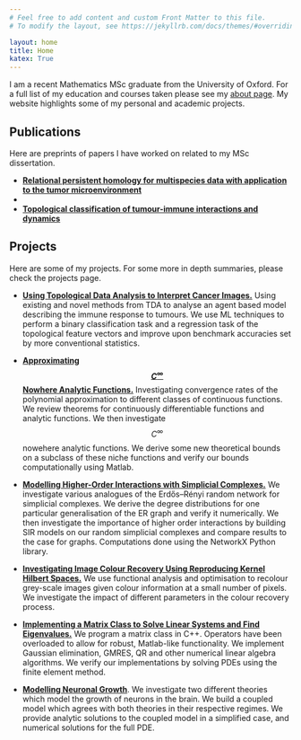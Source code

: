 ```yaml
---
# Feel free to add content and custom Front Matter to this file.
# To modify the layout, see https://jekyllrb.com/docs/themes/#overriding-theme-defaults

layout: home
title: Home
katex: True
---
```

I am a recent Mathematics MSc graduate from the University of Oxford. For a full list of my education and courses taken please see my [about page](about). My website highlights some of my personal and academic projects.

## Publications
Here are preprints of papers I have worked on related to my MSc dissertation.
- [**Relational persistent homology for multispecies data with application to the tumor microenvironment**](https://arxiv.org/abs/2308.06205)
- 
- [**Topological classification of tumour-immune interactions and dynamics**](https://arxiv.org/abs/2308.05294)

## Projects
Here are some of my projects. For some more in depth summaries, please check the projects page.

- [**Using Topological Data Analysis to Interpret Cancer Images.**](projects/tdaproject) Using existing and novel methods from TDA to analyse an agent based model describing the immune response to tumours. We use ML techniques to perform a binary classification task and a regression task of the topological feature vectors and improve upon benchmark accuracies set by more conventional statistics. 

- [**Approximating $$C^{\infty}$$ Nowhere Analytic Functions.**](projects/aofproject) Investigating convergence rates of the polynomial approximation to different classes of continuous functions. We review theorems for continuously differentiable functions and analytic functions. We then investigate $$C^{\infty}$$ nowehere analytic functions. We derive some new theoretical bounds on a subclass of these niche functions and verify our bounds computationally using Matlab.

- [**Modelling Higher-Order Interactions with Simplicial Complexes.**](projects/smproject) We investigate various analogues of the Erdős–Rényi random network for simplicial complexes. We derive the degree distributions for one particular generalisation of the ER graph and verify it numerically. We then investigate the importance of higher order interactions by building SIR models on our random simplicial complexes and compare results to the case for graphs. Computations done using the NetworkX Python library.

- [**Investigating Image Colour Recovery Using Reproducing Kernel Hilbert Spaces.**](projects/optimproject) We use functional analysis and optimisation to recolour grey-scale images given colour information at a small number of pixels. We investigate the impact of different parameters in the colour recovery process. 

- [**Implementing a Matrix Class to Solve Linear Systems and Find Eigenvalues.**](projects/cppproject) We program a matrix class in C++. Operators have been overloaded to allow for robust, Matlab-like functionality. We implement Gaussian elimination, GMRES, QR and other numerical linear algebra algorithms. We verify our implementations by solving PDEs using the finite element method. 

- [**Modelling Neuronal Growth**](projects/mbproject). We investigate two different theories which model the growth of neurons in the brain. We build a coupled model which agrees with both theories in their respective regimes. We provide analytic solutions to the coupled model in a simplified case, and numerical solutions for the full PDE. 
